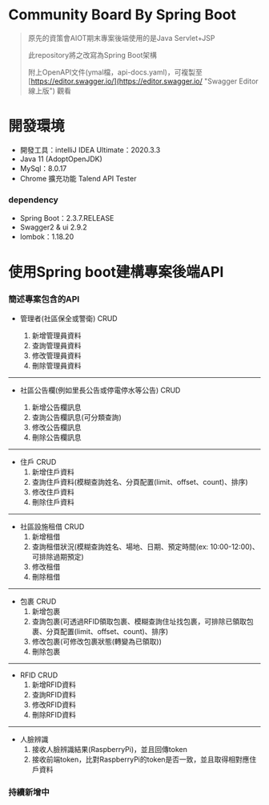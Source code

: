 # Community Board By Spring Boot

> 原先的資策會AIOT期末專案後端使用的是Java Servlet+JSP
>
> 此repository將之改寫為Spring Boot架構
>
> 附上OpenAPI文件(ymal檔，api-docs.yaml)，可複製至 [https://editor.swagger.io/](https://editor.swagger.io/ "Swagger Editor 線上版")  觀看

# 開發環境

- 開發工具：intelliJ IDEA Ultimate：2020.3.3
- Java 11 (AdoptOpenJDK)
- MySql：8.0.17
- Chrome 擴充功能 Talend API Tester
### dependency 
- Spring Boot：2.3.7.RELEASE
- Swagger2 & ui 2.9.2
- lombok：1.18.20

# 使用Spring boot建構專案後端API
### 簡述專案包含的API

- 管理者(社區保全或警衛) CRUD

	1. 新增管理員資料
	2. 查詢管理員資料
	3. 修改管理員資料
	4. 刪除管理員資料

----------
- 社區公告欄(例如里長公告或停電停水等公告) CRUD

	1. 新增公告欄訊息
	2. 查詢公告欄訊息(可分類查詢)
	3. 修改公告欄訊息
	4. 刪除公告欄訊息

----------
- 住戶 CRUD
	1. 新增住戶資料
	2. 查詢住戶資料(模糊查詢姓名、分頁配置(limit、offset、count)、排序)
	3. 修改住戶資料
	4. 刪除住戶資料

----------
- 社區設施租借 CRUD
	1. 新增租借
	2. 查詢租借狀況(模糊查詢姓名、場地、日期、預定時間(ex: 10:00-12:00)、可排除過期預定)
	3. 修改租借
	4. 刪除租借

----------
- 包裹 CRUD
	1. 新增包裹
	2. 查詢包裹(可透過RFID領取包裹、模糊查詢住址找包裹，可排除已領取包裹、分頁配置(limit、offset、count)、排序)
	3. 修改包裹(可修改包裹狀態(轉變為已領取))
	4. 刪除包裹

----------
- RFID CRUD
	1. 新增RFID資料
	2. 查詢RFID資料
	3. 修改RFID資料
	4. 刪除RFID資料

----------
- 人臉辨識
	1. 接收人臉辨識結果(RaspberryPi)，並且回傳token
	2. 接收前端token，比對RaspberryPi的token是否一致，並且取得相對應住戶資料



### 持續新增中
